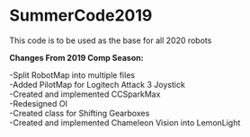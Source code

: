 # SummerCode2019
  
This code is to be used as the base for all 2020 robots  
  
**Changes From 2019 Comp Season:**  
  
-Split RobotMap into multiple files  
-Added PilotMap for Logitech Attack 3 Joystick  
-Created and implemented CCSparkMax  
-Redesigned OI  
-Created class for Shifting Gearboxes  
-Created and implemented Chameleon Vision into LemonLight  